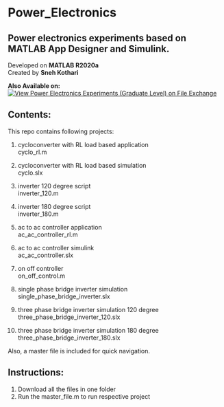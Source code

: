 # Power_Electronics
## Power electronics experiments based on MATLAB App Designer and Simulink.

Developed on **MATLAB R2020a** <br />
Created by **Sneh Kothari**

**Also Available on:**
[![View Power Electronics Experiments (Graduate Level) on File Exchange](https://www.mathworks.com/matlabcentral/images/matlab-file-exchange.svg)](https://www.mathworks.com/matlabcentral/fileexchange/78544-power-electronics-experiments-graduate-level)

## Contents:

This repo contains following projects:
1. cycloconverter with RL load based application <br />
cyclo_rl.m

2. cycloconverter with RL load based simulation <br />
cyclo.slx

3. inverter 120 degree script <br />
inverter_120.m

4. inverter 180 degree script <br />
inverter_180.m

5. ac to ac controller application <br />
ac_ac_controller_rl.m

6. ac to ac controller simulink <br />
ac_ac_controller.slx

7. on off controller <br />
on_off_control.m

8. single phase bridge inverter simulation <br />
single_phase_bridge_inverter.slx

9. three phase bridge inverter simulation 120 degree <br />
three_phase_bridge_inverter_120.slx

10. three phase bridge inverter simulation 180 degree <br />
three_phase_bridge_inverter_180.slx

Also, a master file is included for quick navigation. <br />

## Instructions:

1. Download all the files in one folder <br />
2. Run the master_file.m to run respective project
